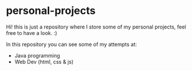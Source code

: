 # personal-projects
Hi! this is just a repository where I store some of my personal projects, feel free to have a look. :)

In this repository you can see some of my attempts at:
* Java programming
* Web Dev (html, css & js)